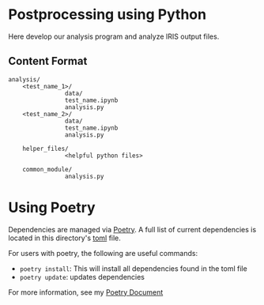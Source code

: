 # Postprocessing using Python 
Here develop our analysis program and analyze IRIS output files. 

## Content Format
```
analysis/
    <test_name_1>/ 
                data/
                test_name.ipynb
                analysis.py
    <test_name_2>/ 
                data/
                test_name.ipynb
                analysis.py

    helper_files/ 
                <helpful python files>
    
    common_module/
                analysis.py
```

# Using Poetry
Dependencies are managed via [Poetry](https://python-poetry.org/docs/). A full list of current dependencies is located in this directory's [toml](https://github.com/Drixitel/Iris-Adafruit-GPS/blob/main/pythonEnv/pyproject.toml) file. 

For users with poetry, the following are useful commands: 
- `poetry install`: This will install all dependencies found in the toml file 
- `poetry update`: updates dependencies

For more information, see my [Poetry Document](https://github.com/Drixitel/Poetry)
